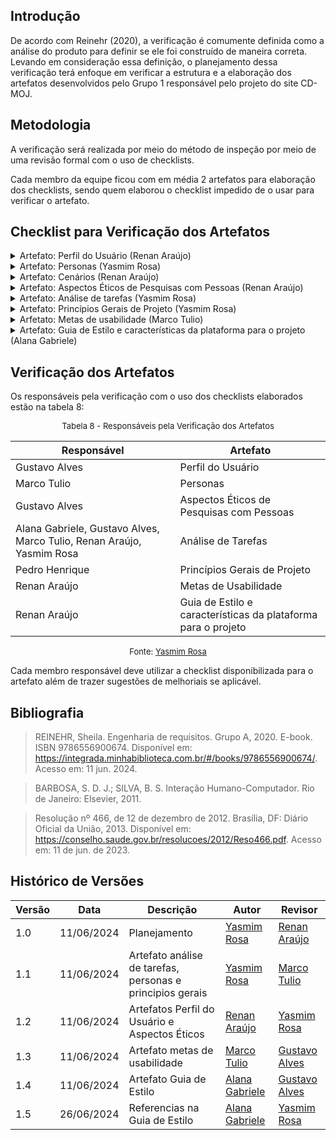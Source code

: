 ## Introdução

De acordo com Reinehr (2020), a verificação é comumente definida como a análise do produto para definir se ele foi construído de maneira correta. Levando em consideração essa definição, o planejamento dessa verificação terá enfoque em verificar a estrutura e a elaboração dos artefatos desenvolvidos pelo Grupo 1 responsável pelo projeto do site CD-MOJ.

## Metodologia

A verificação será realizada por meio do método de inspeção por meio de uma revisão formal com o uso de checklists.

Cada membro da equipe ficou com em média 2 artefatos para elaboração dos checklists, sendo quem elaborou o checklist impedido de o usar para verificar o artefato.

## Checklist para Verificação dos Artefatos

<details>
<summary>Artefato: Perfil do Usuário (Renan Araújo)</summary>
<p>O artefato de perfil do usuário é necessário para entender qual o público do sistema.</p>

As perguntas foram elaboradas seguindo as definições de Barbosa e Silva (2011) no capítulo 8 chamado de "Organização do Espaço de Problema", especificamente do tópico Perfil de Usuário.

<h2> Checklist </h2>
<p> Na tabela 1, está o checklist elaborado: </p>

<font size="2"><p style="text-align: center"> Tabela 1 - Checklist de Verificação do Perfil do Usuário </font>

<table>
  <thead>
    <tr>
      <th>Questão</th>
      <th>Resposta (Sim / Não / Incompleto)</th>
    </tr>
  </thead>
  <tbody>
    <tr>
      <td>1. É citado sobre quais foram os instrumentos utilizados para a avaliação? (questionários, roteiros de entrevista, etc.)</td>
      <td></td>
    </tr>
    <tr>
      <td>2. As informações a serem descobertas sobre o usuário incluem: quem são? seus objetivos? características de interesse como nível de instrução, atividades principais, faixa étaria, entre outros? </td>
      <td></td>
    </tr>
    <tr>
      <td>3. As respostas dos usuários foram analisadas para identificar padrões e tendências comuns?</td>
      <td></td>
    </tr>
    <tr>
      <td>4. O perfil dos participantes elaborado é coerente as informações obtidas? </td>
      <td></td>
    </tr>
    <tr>
      <td>5. As questões éticas relacionadas aos participantes foram abordadas?</td>
      <td></td>
    </tr>
    <tr>
      <td>6. O propósito e uso posterior do perfil do usuário são definidos? </td>
      <td></td>
    </tr>
    <tr>
      <td>7. A construção do artefato inclui introdução, bibliografia e histório de versões?</td>
      <td></td>
    </tr>
  </tbody>
</table>

<font size="2"><p style="text-align: center">Fonte: <a href=""> Renan Araújo </a></p></font>

</details>

<details>
<summary>Artefato: Personas (Yasmim Rosa)</summary>
As perguntas foram elaboradas seguindo as definições de Barbosa e Silva (2011) no capítulo 8 chamado de "Organização do Espaço de Problema", especificamente do tópico Personas.

<h2> Checklist </h2>
<p> Na tabela 2, está o checklist elaborado: </p>

<font size="2"><p style="text-align: center"> Tabela 2 - Checklist de Verificação das Personas </font>

<table>
  <thead>
    <tr>
      <th>Questão</th>
      <th>Resposta (Sim / Não / Incompleto)</th>
      <th>Rastreabilidade<th>
      <th>Captura de Tela<th>
    </tr>
  </thead>
  <tbody>
    <tr>
      <td>1. A quantidade de personas elaboradas foi justificada? </td>
      <td></td>
      <td>Item 8.2, página 169, SIMONE DINIZ JUNQUEIRO BARBOSA, BRUNO SANTANA DA SILVA, Interação Humano-Computador, 1a. Edição.</td>
      <td></td>
      <td> <a href="../prints/personas_1.png">Página 169</a> <br> <a href="../prints/personas_2.png">Página 169 - trecho 2</a> </td>
    </tr>
    <tr>
      <td>2. A elaboração das personas é coerente com o definido pelo perfil do usuário? </td>
      <td></td>
      <td>Item 8.2, página 167, SIMONE DINIZ JUNQUEIRO BARBOSA, BRUNO SANTANA DA SILVA, Interação Humano-Computador, 1a. Edição.</td>
      <td></td>
      <td> <a href="../prints/personas_3.png">Página 167</a> </td>
    </tr>
    <tr>
      <td>3. Cada persona possui informações que caracterizam sua identidade como nome e sobrenome como também uma foto que a torne mais realista?</td>
      <td></td>
      <td>Item 8.2, página 168, SIMONE DINIZ JUNQUEIRO BARBOSA, BRUNO SANTANA DA SILVA, Interação Humano-Computador, 1a. Edição.</td>
      <td></td>
      <td> <a href="../prints/personas_4.png">Página 168</a> </td>
    </tr>
    <tr>
      <td>4. As personas possuem objetivos, habilidades, tarefas, relacionamentos, requisitos e expectativas definidas? </td>
      <td></td>
      <td>Item 8.2, página 167 e 168, SIMONE DINIZ JUNQUEIRO BARBOSA, BRUNO SANTANA DA SILVA, Interação Humano-Computador, 1a. Edição.</td>
      <td></td>
      <td> <a href="../prints/personas_5.png">Página 167</a> <a href="../prints/personas_6.png">Página 168</a> </td>
    </tr>
    <tr>
      <td>5. É informado para qual propósito as personas serão utilizadas no decorrer do projeto??</td>
      <td></td>
      <td>Item 8.2, página 169, SIMONE DINIZ JUNQUEIRO BARBOSA, BRUNO SANTANA DA SILVA, Interação Humano-Computador, 1a. Edição.</td>
      <td></td>
      <td> <a href="../prints/personas_7.png">Página 169</a> </td>
    </tr>
  </tbody>
</table>

<font size="2"><p style="text-align: center">Fonte: <a href=""> Yasmim Rosa </a></p></font>

</details>

<details>
<summary>Artefato: Cenários (Renan Araújo)</summary>
<p>O artefato de Cenários é necessário para entender a história do usuário</p>

As perguntas foram elaboradas seguindo as definições de Barbosa e Silva (2011) no capítulo 8 chamado de "Organização do Espaço de Problema", especificamente do tópico Cenários.

<h2> Checklist </h2>
<p> Na tabela 1, está o checklist elaborado: </p>

<font size="2"><p style="text-align: center"> Tabela 1 - Checklist de Verificação de Cenários </font>

<table>
  <thead>
    <tr>
      <th>Questão</th>
      <th>Resposta (Sim / Não / Incompleto)</th>
      <th>Rastreabilidade<th>
      <th>Captura de Tela<th>
    </tr>
  </thead>
  <tbody>
    <tr>
      <td>1. O cenário contém atores ? </td>
      <td></td>
      <td>Item 8.3 Página 172, SIMONE DINIZ JUNQUEIRO BARBOSA, BRUNO SANTANA DA SILVA, Interação Humano-Computador, 1a. Edição.</td>
      <td></td>
      <td> <a href="../prints/cenarios_1.png">Página 172</a> </td>
    </tr>
    <tr>
    <td>2. O cenário contém objetivos?  </td>
      <td></td>
      <td>Item 8.3 Página 172, SIMONE DINIZ JUNQUEIRO BARBOSA, BRUNO SANTANA DA SILVA, Interação Humano-Computador, 1a. Edição.</td>
      <td></td>
      <td> <a href="../prints/cenarios_2.png">Página 172</a> </td>
      <td></td>
    </tr>
    <tr>
      <td>3. O cenário contém um título auto-explicativo?   </td>
      <td></td>
      <td>Item 8.3 Página 172, SIMONE DINIZ JUNQUEIRO BARBOSA, BRUNO SANTANA DA SILVA, Interação Humano-Computador, 1a. Edição.</td>
      <td></td>
      <td> <a href="../prints/cenarios_3.png">Página 172</a> </td>
      <td></td>
    </tr>
    <tr>
      <td>4. O cenário inclui características do ator?   </td>
      <td></td>
      <td>Item 8.3 Página 172, SIMONE DINIZ JUNQUEIRO BARBOSA, BRUNO SANTANA DA SILVA, Interação Humano-Computador, 1a. Edição.</td>
      <td></td>
      <td> <a href="../prints/cenarios_4.png">Página 172</a> </td>
      <td></td>
    </tr>
    <tr>
     <td>5. O cenário contém planejamento?    </td>
      <td></td>
      <td>Item 8.3 Página 175, SIMONE DINIZ JUNQUEIRO BARBOSA, BRUNO SANTANA DA SILVA, Interação Humano-Computador, 1a. Edição.</td>
      <td></td>
      <td> <a href="../prints/cenarios_5.png">Página 175</a> </td>
      <td></td>
    </tr>
    <tr>
       <td>6. O cenário contém ações?    </td>
      <td></td>
      <td>Item 8.3 Página 175, SIMONE DINIZ JUNQUEIRO BARBOSA, BRUNO SANTANA DA SILVA, Interação Humano-Computador, 1a. Edição.</td>
      <td></td>
      <td> <a href="../prints/cenarios_6.png">Página 175</a> </td>
      <td></td>
    </tr>
    <tr>
     <td>7. O cenário contém avaliação ?    </td>
      <td></td>
      <td>Item 8.3 Página 175, SIMONE DINIZ JUNQUEIRO BARBOSA, BRUNO SANTANA DA SILVA, Interação Humano-Computador, 1a. Edição.</td>
      <td></td>
      <td> <a href="../prints/cenarios_7.png">Página 175</a> </td>
      <td></td>
    </tr>
    <tr>
     <td>8. O cenário contém ambiente ?  </td>
      <td></td>
      <td>Item 8.3 Página 175, SIMONE DINIZ JUNQUEIRO BARBOSA, BRUNO SANTANA DA SILVA, Interação Humano-Computador, 1a. Edição.</td>
      <td></td>
      <td> <a href="../prints/cenarios_8.png">Página 175</a> </td>
      <td></td>
    </tr>
  </tbody>
</table>

<font size="2"><p style="text-align: center">Fonte: <a href=""> Renan Araújo </a></p></font>

</details>


<details>
    <summary>Artefato: Aspectos Éticos de Pesquisas com Pessoas (Renan Araújo) </summary>
    <p> Para a realização de pesquisa com pessoas é necessário garantir seu bem-estar físico e psíquico antes, durante e após a pesquisa. </p>

    As perguntas foram elaboradas seguindo as definições de Barbosa e Silva (2011) no capítulo 7 chamado de "Identificação de Necessidades dos Usuários e Definição dos Requisitos", especificamente do tópico Aspectos éticos de pesquisas envolvendo pessoas.

    <h2> Checklist </h2>

<p> Na tabela 3, está o checklist elaborado: </p>

<font size="2"><p style="text-align: center"> Tabela 3 - Checklist de Verificação dos Aspectos Éticos de Pesquisas com Pessoas </font>

  <table>
  <thead>
    <tr>
      <th>Questão</th>
      <th>Resposta (Sim / Não / Incompleto)</th>
    </tr>
  </thead>
  <tbody>
    <tr>
      <td>1. Os aspectos éticos são apresentados levando em consideração os 4 princípios da Resolução No 466/2012 do Conselho Nacional de Saúde?</td>
      <td></td>
    </tr>
    <tr>
      <td>2. É explicado a aplicabilidade dos aspectos éticos no projeto?</td>
      <td></td>
    </tr>
    <tr>
      <td>3. O Termo de Consentimento Livre e Esclarecido (TCLE) é apresentado?</td>
      <td></td>
    </tr>
    <tr>
      <td>4. O TCLE apresentado informa ao participante seus direitos, a motivação da pesquisa e a finalidade da coleta de dados? </td>
      <td></td>
    </tr>
    <tr>
      <td>5. É informado em quais etapas ou atividades o TCLE será introduzido ao participante? </td>
      <td></td>
    </tr>
  </tbody>
</table>

<font size="2"><p style="text-align: center">Fonte: <a href=""> Renan Araújo </a></p></font>

</details>

<details>
    <summary> Artefato: Análise de tarefas (Yasmim Rosa) </summary>
    As perguntas foram elaboradas seguindo as definições de Barbosa e Silva (2011) no capítulo 8 chamado de "Organização do Espaço de Problema", especificamente do tópico Análise de Tarefas e subtópicos "Análise Hierárquica de Tarefas" e "GOMS(Goals, Operators, Methods, and Selections Rules)".
    <h2> Checklist </h2>
  <p> Na tabela 4, está o checklist elaborado: </p>

<font size="2"><p style="text-align: center"> Tabela 4 - Checklist de Verificação da Análise de Tarefas </font>

  <table>
  <thead>
    <tr>
      <th>Questão</th>
      <th>Resposta (Sim / Não / Incompleto)</th>
      <th>Rastreabilidade<th>
      <th>Captura de Tela<th>
    </tr>
  </thead>
  <tbody>
    <tr>
      <td>1. O objetivo do usuário é bem definido e alcançado ao fim da tarefa?</td>
      <td></td>
      <td>Item 8.4.1, página 178, SIMONE DINIZ JUNQUEIRO BARBOSA, BRUNO SANTANA DA SILVA, Interação Humano-Computador, 1a. Edição.</td>
      <td></td>
      <td> <a href="../prints/analise_tarefas_1.png">Página 178</a> </td>
    </tr>
    <tr>
      <td>2. As tarefas realizadas são justificáveis? (Possuem porquês e consequências relacionadas)
      </td>
      <td></td>
      <td>Item 8.4.1, página 178, SIMONE DINIZ JUNQUEIRO BARBOSA, BRUNO SANTANA DA SILVA, Interação Humano-Computador, 1a. Edição.</td>
      <td></td>
      <td> <a href="../prints/analise_tarefas_1.png">Página 178</a> </td>
    </tr>
    <tr>
      <td>3. O plano, conjunto de subobjetivos do HTA, são elaborados de forma que sua necessidade é clara para alcançar o objetivo final?
      </td>
      <td></td>
      <td>Item 8.4.1, página 179, SIMONE DINIZ JUNQUEIRO BARBOSA, BRUNO SANTANA DA SILVA, Interação Humano-Computador, 1a. Edição.</td>
      <td></td>
      <td> <a href="../prints/analise_tarefas_2.png">Página 179</a> </td>
    </tr>
    <tr>
      <td>4. O plano (HTA) possui relações que suportam o objetivo final e é finalizado com uma operação?</td>
      <td></td>
      <td>Item 8.4.1, página 179, SIMONE DINIZ JUNQUEIRO BARBOSA, BRUNO SANTANA DA SILVA, Interação Humano-Computador, 1a. Edição.</td>
      <td></td>
      <td> <a href="../prints/analise_tarefas_3.png">Página 179</a> <br> <a href="../prints/analise_tarefas_4.png">Página 179 - trecho 2</a> </td>
    </tr>
    <tr>
      <td>5. No método GOMS, possui os elementos característicos? Objetivos, operadores, métodos e regras de seleção.
      </td>
      <td></td>
      <td>Item 8.4.2, página 181, SIMONE DINIZ JUNQUEIRO BARBOSA, BRUNO SANTANA DA SILVA, Interação Humano-Computador, 1a. Edição.</td>
      <td></td>
      <td> <a href="../prints/analise_tarefas_5.png">Página 181</a>  </td>
    </tr>
    <tr>
      <td>6. O GOMS contém uma descrição detalhada do conhecimento necessário para realizar a tarefa?</td>
      <td></td>
      <td>Item 8.4.2, página 182, SIMONE DINIZ JUNQUEIRO BARBOSA, BRUNO SANTANA DA SILVA, Interação Humano-Computador, 1a. Edição.</td>
      <td></td>
      <td> <a href="../prints/analise_tarefas_6.png">Página 182</a>  </td>
    </tr>
    <tr>
      <td>7. É possível, por meio do GOMS, visualizar os procedimentos necessários para realizar a tarefa em um computador?
</td>
      <td></td>
      <td>Item 8.4.2, página 182, SIMONE DINIZ JUNQUEIRO BARBOSA, BRUNO SANTANA DA SILVA, Interação Humano-Computador, 1a. Edição.</td>
      <td></td>
      <td> <a href="../prints/analise_tarefas_7.png">Página 182</a>  </td>
    </tr>
  </tbody>
</table>

<font size="2"><p style="text-align: center">Fonte: <a href=""> Yasmim Rosa </a></p></font>

</details>

<details>
    <summary>Artefato: Princípios Gerais de Projeto (Yasmim Rosa) </summary>
    As perguntas foram elaboradas seguindo as definições de Barbosa e Silva (2011) no capítulo 10 chamado de "Princípios e Diretrizes para o Design de IHC", especificamente do tópico Princípios e Diretrizes Gerais.
    
  <h2> Checklist </h2>
  <p> Na tabela 5, está o checklist elaborado: </p>

<font size="2"><p style="text-align: center"> Tabela 5 - Checklist de Verificação dos Princípios Gerais de Projeto </font>

  <table>
  <thead>
    <tr>
      <th>Questão</th>
      <th>Resposta (Sim / Não / Incompleto)</th>
      <th>Rastreabilidade<th>
      <th>Captura de Tela<th>
    </tr>
  </thead>
  <tbody>
    <tr>
      <td>1. Os princípios levantados incluem os seguintes tópicos? Correspondência com as expectativas dos usuários; Simplicidade nas estruturas das tarefas; Equilíbrio entre controle e liberdade do usuário; Consistência e padronização; promoção da eficiência do usuário; Antecipação das necessidades do usuário;Visibilidade e reconhecimento; Conteúdo relevante e expressão adequada; e projeto para erros.</td>
      <td></td>
      <td>Item 10.2, página 238, SIMONE DINIZ JUNQUEIRO BARBOSA, BRUNO SANTANA DA SILVA, Interação Humano-Computador, 1a. Edição.</td>
      <td></td>
      <td> <a href="../prints/principios_gerais_1.png">Página 238</a> </td>
    </tr>
    <tr>
      <td>2. A apresentação dos princípios levantados segue um padrão coerente, ou seja, que permite clareza sobre a necessidade, transparece seu uso (ou não) e seus impactos na jornada do usuário?</td>
      <td></td>
      <td>Item 10.1, página 238, SIMONE DINIZ JUNQUEIRO BARBOSA, BRUNO SANTANA DA SILVA, Interação Humano-Computador, 1a. Edição.</td>
      <td></td>
      <td> <a href="../prints/principios_gerais_2.png">Página 238 </a> <br> <a href="../prints/principios_gerais_2.png">Página 238 - Trecho 2</a> </td>
    </tr>
    <tr>
      <td>3. Para cada princípio, foram indicados sua aplicação no site ou infração justificados por meio de figuras, vídeos, etc?</td>
       <td></td>
      <td>Item 10.1, página 238, SIMONE DINIZ JUNQUEIRO BARBOSA, BRUNO SANTANA DA SILVA, Interação Humano-Computador, 1a. Edição.</td>
      <td></td>
      <td> <a href="../prints/principios_gerais_3.png">Página 238 </a> </td>
    </tr>
  </tbody>
</table>

<font size="2"><p style="text-align: center">Fonte: <a href=""> Yasmim Rosa </a></p></font>

</details>

<details>
    <summary> Arfetato: Metas de usabilidade (Marco Tulio) </summary>
    As perguntas foram elaboradas seguindo as definições de Barbosa e Silva (2011) no capítulo 6 chamado de "Processos de Design de IHC", especificamente dos tópicos "Engenharia de Usabilidade de Nielsen" e "Engenharia de Usabilidade de Mayhew".
  <h2> Checklist </h2>
  <p> Na tabela 6, está o checklist elaborado: </p>

<font size="2"><p style="text-align: center"> Tabela 6 - Checklist de Verificação de Metas de usabilidade </font>

<table>
  <thead>
    <tr>
      <th>Questão</th>
      <th>Resposta (Sim / Não / Incompleto)</th>
      <th> Rastreabilidade</th>
      <th>Captura de Tela</th>
      
      
    </tr>
  </thead>
  <tbody>
    <tr>
      <td>1. Metas de usabilidade são coerentes com o perfil do usuário?</td>
      <td></td>
      <td>Item 6.3.2, página 116, SIMONE DINIZ JUNQUEIRO BARBOSA, BRUNO SANTANA DA SILVA, Interação Humano-Computador, 1a. Edição.</td>
    </tr>
    <tr>
      <td>2. Verifica se a interface atinge as expectivas dos usuários?</td>
      <td></td>
      <td>Item 6.3.2, página 121, SIMONE DINIZ JUNQUEIRO BARBOSA, BRUNO SANTANA DA SILVA, Interação Humano-Computador, 1a. Edição.</td>

    </tr>
    <tr>
      <td>3. Tem a verificação se as metas de
usabilidade foram atingidas? </td>
      <td></td>
      <td>Item 6.3.2, página 119, SIMONE DINIZ JUNQUEIRO BARBOSA, BRUNO SANTANA DA SILVA, Interação Humano-Computador, 1a. Edição.</td>

    </tr>
    <tr>
      <td>4.Fala sobre proteção dos dados dos
usuários? </td>
      <td></td>
      <td>Item 7.4, página 140, SIMONE DINIZ JUNQUEIRO BARBOSA, BRUNO SANTANA DA SILVA, Interação Humano-Computador, 1a. Edição.</td>

    </tr>
    <tr>
      <td>5.Facilita a realização rápida das tarefas? </td>
      <td></td>
      <td>Item 6.3.2, página 117, SIMONE DINIZ JUNQUEIRO BARBOSA, BRUNO SANTANA DA SILVA, Interação Humano-Computador, 1a. Edição.</td>

    </tr>
    
  </tbody>
</table>

<font size="2"><p style="text-align: center">Fonte: <a href=""> Marco Tulio </a></p></font>

</details>

<details>
    <summary> Artefato: Guia de Estilo e características da plataforma para o projeto (Alana Gabriele) </summary>
    As perguntas foram elaboradas seguindo as definições de Barbosa e Silva (2011) no capítulo 10 chamado de "Princípios e Diretrizes para o Design de IHC", especificamente do tópico Guias de Estilo.
    
    <h2> Checklist </h2>
  <p> Na tabela 7, está o checklist elaborado: </p>

<font size="2"><p style="text-align: center"> Tabela 7 - Checklist de Verificação de Guia de Estilo e características da plataforma para o projeto </font>

  <table>
  <thead>
    <tr>
      <th>Questão</th>
      <th>Resposta (Sim / Não / Incompleto)</th>
      <th>Rastreabilidade<th>
      <th>Captura de Tela<th>
    </tr>
  </thead>
  <tbody>
    <tr>
      <td>1. A introdução inclui orientações sobre como utilizar e manter o guia de estilo?
      </td>
      <td></td>
      <td>Item 10.5, página 258, SIMONE DINIZ JUNQUEIRO BARBOSA, BRUNO SANTANA DA SILVA, Interação Humano-Computador, 1a. Edição.</td>
      <td></td>
      <td>  <a href="../prints/guia_de_estilo_1.png">Imagem</a> </td>
    </tr>
    <tr>
      <td>2. O guia de estilo aborda de maneira detalhada a disposição espacial, janelas, tipografia símbolos não tipográficos, cores e animações?</td>
      <td></td>
      <td>Item 10.5, página 258, SIMONE DINIZ JUNQUEIRO BARBOSA, BRUNO SANTANA DA SILVA, Interação Humano-Computador, 1a. Edição.</td>
      <td></td>
      <td>  <a href="../prints/guia_de_estilo_2.png">Imagem</a> </td>
    </tr>
    <tr>
      <td>3. O guia de estilo define um vocabulário e padrões claros, incluindo terminologia, tipos de telas para tarefas comuns e sequências de diálogos?
    </td>
      <td></td>
      <td>Item 10.5, página 258, SIMONE DINIZ JUNQUEIRO BARBOSA, BRUNO SANTANA DA SILVA, Interação Humano-Computador, 1a. Edição.</td>
      <td></td>
      <td>  <a href="../prints/guia_de_estilo_3.png">Imagem</a> </td>
    </tr>
    </tr>
    <tr>
      <td>4. O guia de estilo identifica claramente o público-alvo? </td>
      <td></td>
     <td>Item 10.5, página 258, SIMONE DINIZ JUNQUEIRO BARBOSA, BRUNO SANTANA DA SILVA, Interação Humano-Computador, 1a. Edição.</td>
      <td></td>
      <td>  <a href="../prints/guia_de_estilo_4.png">Imagem</a> </td>
    </tr>
    <tr>
      <td>5. O guia de estilo inclui diretrizes sobre os estilos de interação, a seleção de estilos e o uso de aceleradores como teclas de atalho?
      </td>
      <td></td>
       <td>Item 10.5, página 258, SIMONE DINIZ JUNQUEIRO BARBOSA, BRUNO SANTANA DA SILVA, Interação Humano-Computador, 1a. Edição.</td>
      <td></td>
      <td>  <a href="../prints/guia_de_estilo_5.png">Imagem</a> </td>
    </tr>
  </tbody>
</table>

<font size="2"><p style="text-align: center">Fonte: <a href=""> Alana Gabriele </a></p></font>

</details>

## Verificação dos Artefatos

Os responsáveis pela verificação com o uso dos checklists elaborados estão na tabela 8:

<font size="2"><p style="text-align: center"> Tabela 8 - Responsáveis pela Verificação dos Artefatos </font>

| Responsável                                                           | Artefato                                                      |
| --------------------------------------------------------------------- | ------------------------------------------------------------- |
| Gustavo Alves                                                         | Perfil do Usuário                                             |
| Marco Tulio                                                           | Personas                                                      |
| Gustavo Alves                                                         | Aspectos Éticos de Pesquisas com Pessoas                      |
| Alana Gabriele, Gustavo Alves, Marco Tulio, Renan Araújo, Yasmim Rosa | Análise de Tarefas                                            |
| Pedro Henrique                                                        | Princípios Gerais de Projeto                                  |
| Renan Araújo                                                          | Metas de Usabilidade                                          |
| Renan Araújo                                                          | Guia de Estilo e características da plataforma para o projeto |

<font size="2"><p style="text-align: center">Fonte: <a href=""> Yasmim Rosa </a></p></font>

Cada membro responsável deve utilizar a checklist disponibilizada para o artefato além de trazer sugestões de melhoriais se aplicável.

## Bibliografia

> REINEHR, Sheila. Engenharia de requisitos. Grupo A, 2020. E-book. ISBN 9786556900674. Disponível em: https://integrada.minhabiblioteca.com.br/#/books/9786556900674/. Acesso em: 11 jun. 2024.

> BARBOSA, S. D. J.; SILVA, B. S. Interação Humano-Computador. Rio de Janeiro: Elsevier, 2011.

> Resolução nº 466, de 12 de dezembro de 2012. Brasília, DF: Diário Oficial da União, 2013. Disponível em: https://conselho.saude.gov.br/resolucoes/2012/Reso466.pdf. Acesso em: 11 de jun. de 2023.

## Histórico de Versões

| Versão | Data       | Descrição                                                 | Autor                                       | Revisor                                      |
| ------ | ---------- | --------------------------------------------------------- | ------------------------------------------- | -------------------------------------------- |
| 1.0    | 11/06/2024 | Planejamento                                              | [Yasmim Rosa](https://github.com/yaskisoba) | [Renan Araújo](https://github.com/renantfm4) |
| 1.1    | 11/06/2024 | Artefato análise de tarefas, personas e principios gerais | [Yasmim Rosa](https://github.com/yaskisoba) | [Marco Tulio](https://github.com/)           |
| 1.2    | 11/06/2024 | Artefatos Perfil do Usuário e Aspectos Éticos             | [Renan Araújo](https://github.com/)         | [Yasmim Rosa](https://github.com/)           |
| 1.3    | 11/06/2024 | Artefato metas de usabilidade                             | [Marco Tulio](https://github.com/)          | [Gustavo Alves](https://github.com/)         |
| 1.4    | 11/06/2024 | Artefato Guia de Estilo                                   | [Alana Gabriele](https://github.com/)       | [Gustavo Alves](https://github.com/)         |
| 1.5    | 26/06/2024 | Referencias na Guia de Estilo                             | [Alana Gabriele](https://github.com/)       | [Yasmim Rosa](https://github.com/)           |
